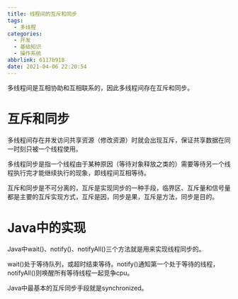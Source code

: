 ```yaml
---
title: 线程间的互斥和同步
tags:
  - 多线程
categories:
  - 开发
  - 基础知识
  - 操作系统
abbrlink: 6117b918
date: 2021-04-06 22:20:54
---
```



多线程间是互相协助和互相联系的，因此多线程间存在互斥和同步。

<!-- more -->

# 互斥和同步

多线程间存在并发访问共享资源（修改资源）时就会出现互斥，保证共享数据在同一时刻只被一个线程使用。

多线程同步是指一个线程由于某种原因（等待对象释放之类的）需要等待另一个线程执行完才能继续执行的现象，即线程间互相等待。

互斥和同步是不可分离的，互斥是实现同步的一种手段，临界区、互斥量和信号量都是主要的互斥实现方式，互斥是因，同步是果，互斥是方法，同步是目的。

# Java中的实现

Java中wait()、notify()、notifyAll()三个方法就是用来实现线程同步的。

wait()处于等待队列，或超时结束等待。notify()通知第一个处于等待的线程，notifyAll()则唤醒所有等待线程一起竞争cpu。

Java中最基本的互斥同步手段就是synchronized。